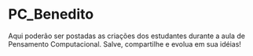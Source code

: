 # PC_Benedito
Aqui poderão ser postadas as criações dos estudantes durante a aula de Pensamento Computacional. Salve, compartilhe e evolua em sua idéias!
